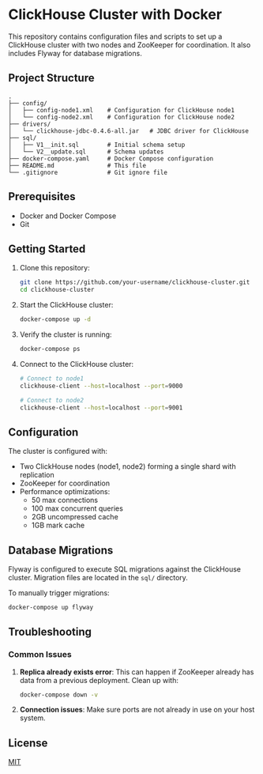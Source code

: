 # ClickHouse Cluster with Docker

This repository contains configuration files and scripts to set up a ClickHouse cluster with two nodes and ZooKeeper for coordination. It also includes Flyway for database migrations.

## Project Structure

```
.
├── config/
│   ├── config-node1.xml    # Configuration for ClickHouse node1
│   └── config-node2.xml    # Configuration for ClickHouse node2
├── drivers/
│   └── clickhouse-jdbc-0.4.6-all.jar   # JDBC driver for ClickHouse
├── sql/
│   ├── V1__init.sql        # Initial schema setup
│   └── V2__update.sql      # Schema updates
├── docker-compose.yaml     # Docker Compose configuration
├── README.md               # This file
└── .gitignore              # Git ignore file
```

## Prerequisites

- Docker and Docker Compose
- Git

## Getting Started

1. Clone this repository:
   ```bash
   git clone https://github.com/your-username/clickhouse-cluster.git
   cd clickhouse-cluster
   ```

2. Start the ClickHouse cluster:
   ```bash
   docker-compose up -d
   ```

3. Verify the cluster is running:
   ```bash
   docker-compose ps
   ```

4. Connect to the ClickHouse cluster:
   ```bash
   # Connect to node1
   clickhouse-client --host=localhost --port=9000
   
   # Connect to node2
   clickhouse-client --host=localhost --port=9001
   ```

## Configuration

The cluster is configured with:
- Two ClickHouse nodes (node1, node2) forming a single shard with replication
- ZooKeeper for coordination
- Performance optimizations:
  - 50 max connections
  - 100 max concurrent queries
  - 2GB uncompressed cache
  - 1GB mark cache

## Database Migrations

Flyway is configured to execute SQL migrations against the ClickHouse cluster. Migration files are located in the `sql/` directory.

To manually trigger migrations:
```bash
docker-compose up flyway
```

## Troubleshooting

### Common Issues

1. **Replica already exists error**:
   This can happen if ZooKeeper already has data from a previous deployment. Clean up with:
   ```bash
   docker-compose down -v
   ```

2. **Connection issues**:
   Make sure ports are not already in use on your host system.

## License

[MIT](LICENSE)
